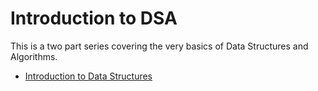 # Introduction to DSA

This is a two part series covering the very basics of Data Structures and
Algorithms.

- [Introduction to Data Structures](https://github.com/tomit4/intro_to_dsa/blob/main/docs/data_structures.md)
